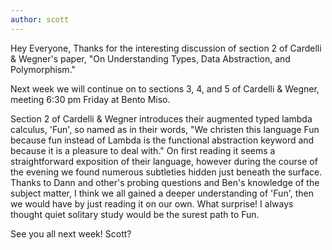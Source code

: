 ```yaml
---
author: scott
---
```

Hey Everyone,
Thanks for the interesting discussion of section 2 of Cardelli & Wegner's paper, "On Understanding Types, Data Abstraction, and Polymorphism."

Next week we will continue on to sections 3, 4, and 5 of Cardelli & Wegner, meeting 6:30 pm Friday at Bento Miso.

Section 2 of Cardelli & Wegner introduces their augmented typed lambda calculus, 'Fun', so named as in their words, "We christen this language Fun because fun instead of Lambda is the functional abstraction keyword and because it is a pleasure to deal with." On first reading it seems a straightforward exposition of their language, however during the course of the evening we found numerous subtleties hidden just beneath the surface. Thanks to Dann and other's probing questions and Ben's knowledge of the subject matter, I think we all gained a deeper understanding of 'Fun', then we would have by just reading it on our own. What surprise! I always thought quiet solitary study would be the surest path to Fun.

See you all next week!
Scott?